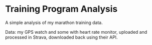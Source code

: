 Training Program Analysis
=========================

A simple analysis of my marathon training data.

Data: my GPS watch and some with heart rate monitor, uploaded and processed in Strava, downloaded back using their API.

